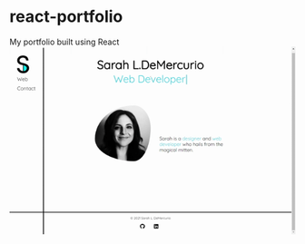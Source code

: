 # react-portfolio
My portfolio built using React
![Home Page](sarah-react-portfolio/src/imgs/React_App.gif)
